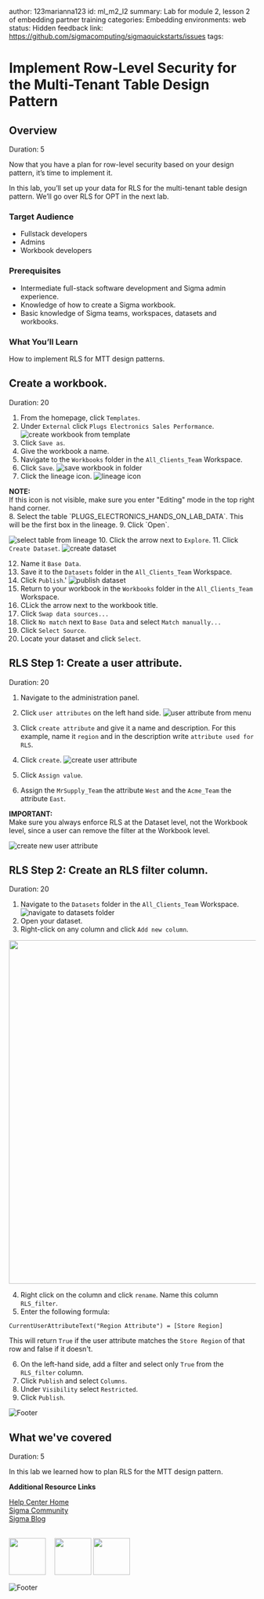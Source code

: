 author: 123marianna123
id: ml_m2_l2
summary: Lab for module 2, lesson 2 of embedding partner training
categories: Embedding
environments: web
status: Hidden
feedback link: https://github.com/sigmacomputing/sigmaquickstarts/issues
tags: 

<!-- 
SETTING THE AVAILABLE CATEGORIES WILL MAKE YOUR QUICKSTART PART OF A GROUP THAT USERS CAN FILTER ON IN THE QUICKSTART PORTAL.

AVAILABLE CATEGORIES ARE:
Administration
Embedding
Functions
Fundamentals
Partners
Snowflake
Tables (include pivot and input tables for now)
Use-cases

PLEASE REVIEW THE SIGMA QUICKSTART STYLE GUIDE. ALL QUICKSTART SHOULD SHARE A COMMON LOOK AND FEEL. 

YOU MAY WANT TO REVIEW A PUBLISHED GUIDE FIRST SO THAT YOU ARE FAMILIAR WITH HOW COMMON MARKDOWN IS APPLIED YOU CAN ACCESS THE SIGMA QUICKSTART STYLE GUIDE HERE:
http://localhost:8000/guide/sigma-style-guide/index.html?index=..%2F..internal#0
-->

# Implement Row-Level Security for the Multi-Tenant Table Design Pattern
<!-- The above name is what appears on the website and is searchable. -->

## Overview 
Duration: 5 
<!--Duration is deprecated and no longer required, however the code still expects to see it so include it for each section. The actual time value does not matter. -->

Now that you have a plan for row-level security based on your design pattern, it’s time to implement it.

In this lab, you’ll set up your data for RLS for the multi-tenant table design pattern. We’ll go over RLS for OPT in the next lab.

 ### Target Audience
- Fullstack developers
- Admins
- Workbook developers

### Prerequisites
<ul>
  <li>Intermediate full-stack software development and Sigma admin experience.</li>
  <li>Knowledge of how to create a Sigma workbook.</li>
  <li>Basic knowledge of Sigma teams, workspaces, datasets and workbooks.</li>
</ul>

### What You’ll Learn
How to implement RLS for MTT design patterns.

## **Create a workbook.**
Duration: 20
1. From the homepage, click `Templates`.
2. Under `External` click `Plugs Electronics Sales Performance`.
![create workbook from template](assets/w1.png)
3. Click `Save as`.
4. Give the workbook a name. 
5. Navigate to the `Workbooks` folder in the `All_Clients_Team` Workspace.
6. Click `Save`.
![save workbook in folder](assets/w2.png)
7. Click the lineage icon.
![lineage icon](assets/w3.png)
<aside class="negative">
<strong>NOTE:</strong><br> If this icon is not visible, make sure you enter "Editing" mode in the top right hand corner.
</aside>
8. Select the table `PLUGS_ELECTRONICS_HANDS_ON_LAB_DATA`. This will be the first box in the lineage.
9. Click `Open`.

![select table from lineage](assets/w4.png)
10. Click the arrow next to `Explore`.
11. Click `Create Dataset`.
![create dataset](assets/w5.png)

12. Name it `Base Data`.
13. Save it to the `Datasets` folder in the `All_Clients_Team` Workspace.
14. Click `Publish`.'
![publish dataset](assets/w6.png)
14. Return to your workbook in the `Workbooks` folder in the `All_Clients_Team` Workspace.
15. CLick the arrow next to the workbook title.
17. Click `Swap data sources...`
18. Click `No match` next to `Base Data` and select `Match manually...`
19. Click `Select Source`.
20. Locate your dataset and click `Select`.

## **RLS Step 1: Create a user attribute.**
Duration: 20
1. Navigate to the administration panel.
2. Click `user attributes` on the left hand side. 
![user attribute from menu](assets/m2_l2_step2.png)
3. Click `create attribute` and give it a name and description. For this example, name it `region` and in the description write `attribute used for RLS`.
4. Click `create`.
![create user attribute](assets/m2_l2_step4.png)

5. Click `Assign value`.
6. Assign the `MrSupply_Team` the attribute `West` and the `Acme_Team` the attribute `East`.

<aside class="positive">
<strong>IMPORTANT:</strong><br> Make sure you always enforce RLS at the Dataset level, not the Workbook level, since a user can remove the filter at the Workbook level.
</aside>


![create new user attribute](assets/sigma_footer.png)
<!-- END OF SECTION-->

## **RLS Step 2: Create an RLS filter column.**
Duration: 20
1. Navigate to the `Datasets` folder in the `All_Clients_Team` Workspace.
![navigate to datasets folder](assets/ML_L2_step1DATASET.png)
2. Open your dataset.
3. Right-click on any column and click `Add new column`.

<img src="assets/ML_L2_step10DATASET.png" width="700"/>

4. Right click on the column and click `rename`. Name this column `RLS_filter`.
5. Enter the following formula:
```
CurrentUserAttributeText("Region Attribute") = [Store Region]
```
This will return `True` if the user attribute matches the `Store Region` of that row and false if it doesn't.

6. On the left-hand side, add a filter and select only `True` from the `RLS_filter` column.
7. Click `Publish` and select `Columns`.
8. Under `Visibility` select `Restricted`.
9. Click `Publish`.

![Footer](assets/sigma_footer.png)
<!-- END OF SECTION-->

## What we've covered
Duration: 5

In this lab we learned how to plan RLS for the MTT design pattern.

<!-- THE FOLLOWING ADDITIONAL RESOURCES IS REQUIRED AS IS FOR ALL QUICKSTARTS -->
**Additional Resource Links**

[Help Center Home](https://help.sigmacomputing.com/hc/en-us)<br>
[Sigma Community](https://community.sigmacomputing.com/)<br>
[Sigma Blog](https://www.sigmacomputing.com/blog/)<br>
<br>

[<img src="./assets/twitter.jpeg" width="75"/>](https://twitter.com/sigmacomputing)&emsp;
[<img src="./assets/linkedin.png" width="75"/>](https://www.linkedin.com/company/sigmacomputing)
[<img src="./assets/facebook.png" width="75"/>](https://www.facebook.com/sigmacomputing)

![Footer](assets/sigma_footer.png)
<!-- END OF WHAT WE COVERED -->
<!-- END OF QUICKSTART -->
